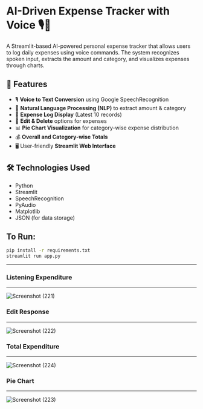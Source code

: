 # AI-Driven Expense Tracker with Voice 🎙️💸

A Streamlit-based AI-powered personal expense tracker that allows users to log daily expenses using voice commands. The system recognizes spoken input, extracts the amount and category, and visualizes expenses through charts.

## 🚀 Features
- 🎙️ **Voice to Text Conversion** using Google SpeechRecognition
- 🧠 **Natural Language Processing (NLP)** to extract amount & category
- 📄 **Expense Log Display** (Latest 10 records)
- 📝 **Edit & Delete** options for expenses
- 📊 **Pie Chart Visualization** for category-wise expense distribution
- 💰 **Overall and Category-wise Totals**
- 🖥️ User-friendly **Streamlit Web Interface**

## 🛠️ Technologies Used
- Python
- Streamlit
- SpeechRecognition
- PyAudio
- Matplotlib
- JSON (for data storage)

## To Run:

```bash
pip install -r requirements.txt
streamlit run app.py
```
---
### Listening Expenditure
---
![Screenshot (221)](https://github.com/user-attachments/assets/70db8149-5ed5-4e7d-9a94-dc6b2beb2e72)

### Edit Response
---
![Screenshot (222)](https://github.com/user-attachments/assets/48a939dd-7ea3-489e-8b9f-c56f7e4152af)

### Total Expenditure
---
![Screenshot (224)](https://github.com/user-attachments/assets/757b9f23-5c88-4503-9e24-ed03ed2e0ef8)

### Pie Chart
---
![Screenshot (223)](https://github.com/user-attachments/assets/620cf1e4-50c0-4bd5-bb08-e19951d30eea)


